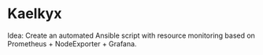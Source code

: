 # Kaelkyx
Idea: Create an automated Ansible script with resource monitoring based on Prometheus + NodeExporter + Grafana.
